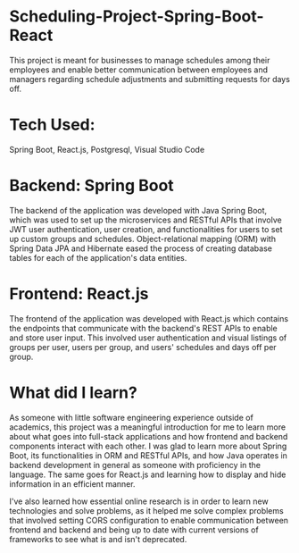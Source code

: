 # Scheduling-Project-Spring-Boot-React
This project is meant for businesses to manage schedules among their employees and enable better communication between employees and managers regarding schedule adjustments and submitting requests for days off.  

# Tech Used:
Spring Boot, React.js, Postgresql, Visual Studio Code

# Backend: Spring Boot
The backend of the application was developed with Java Spring Boot, which was used to set up the microservices and RESTful APIs that involve JWT user authentication, user creation, and functionalities for users to set up custom groups and schedules.  Object-relational mapping (ORM) with Spring Data JPA and Hibernate eased the process of creating database tables for each of the application's data entities. 

# Frontend: React.js
The frontend of the application was developed with React.js which contains the endpoints that communicate with the backend's REST APIs to enable and store user input.  This involved user authentication and visual listings of groups per user, users per group, and users' schedules and days off per group. 

# What did I learn?
As someone with little software engineering experience outside of academics, this project was a meaningful introduction for me to learn more about what goes into full-stack applications and how frontend and backend components interact with each other.  I was glad to learn more about Spring Boot, its functionalities in ORM and RESTful APIs, and how Java operates in backend development in general as someone with proficiency in the language.  The same goes for React.js and learning how to display and hide information in an efficient manner.  

I've also learned how essential online research is in order to learn new technologies and solve problems, as it helped me solve complex problems that involved setting CORS configuration to enable communication between frontend and backend and being up to date with current versions of frameworks to see what is and isn't deprecated.


